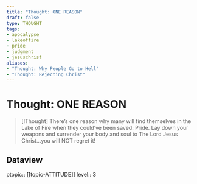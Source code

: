 ```yaml
---
title: "Thought: ONE REASON"
draft: false
type: THOUGHT
tags:
- apocalypse
- lakeoffire
- pride
- judgment
- jesuschrist
aliases:
- "Thought: Why People Go to Hell"
- "Thought: Rejecting Christ"
---
```

# Thought: ONE REASON
> [!Thought]
> There’s one reason why many will find themselves in the Lake of Fire when they could’ve been saved: Pride.
> Lay down your weapons and surrender your body and soul to The Lord Jesus Christ…you will NOT regret it!

## Dataview
ptopic:: [[topic-ATTITUDE]]
level:: 3

